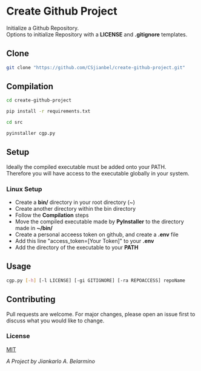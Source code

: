 # Create Github Project

Initialize a Github Repository.<br />
Options to initialize Repository with a **LICENSE** and **.gitignore** templates.<br />

## Clone

```bash
git clone "https://github.com/CSjianbel/create-github-project.git"
```

## Compilation

```bash
cd create-github-project

pip install -r requirements.txt

cd src

pyinstaller cgp.py
```

## Setup

Ideally the compiled executable must be added onto your PATH.<br />
Therefore you will have access to the executable globally in your system.<br />

### Linux Setup

- Create a **bin/** directory in your root directory (~)
- Create another directory within the bin directory
- Follow the **Compilation** steps
- Move the compiled executable made by **PyInstaller** to the directory made in **~/bin/**
- Create a personal acceess token on github, and create a **.env** file
- Add this line "access_token=[Your Token]" to your **.env**
- Add the directory of the executable to your **PATH**

## Usage

```bash
cgp.py [-h] [-l LICENSE] [-gi GITIGNORE] [-ra REPOACCESS] repoName
```

## Contributing

Pull requests are welcome. For major changes, please open an issue first to discuss what you would like to change.

### License

[MIT](https://choosealicense.com/licenses/mit/)

_A Project by Jiankarlo A. Belarmino_
